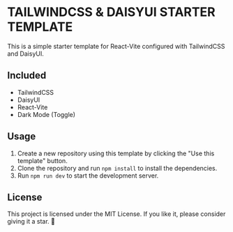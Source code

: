 # TAILWINDCSS & DAISYUI STARTER TEMPLATE

This is a simple starter template for React-Vite configured with TailwindCSS and DaisyUI.

## Included

- TailwindCSS
- DaisyUI
- React-Vite
- Dark Mode (Toggle)

## Usage

1. Create a new repository using this template by clicking the "Use this template" button.
2. Clone the repository and run `npm install` to install the dependencies.
3. Run `npm run dev` to start the development server.

## License

This project is licensed under the MIT License. If you like it, please consider giving it a star. 🌟
